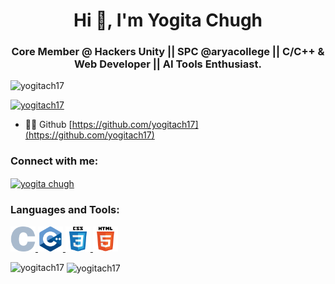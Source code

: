 <h1 align="center">Hi 👋, I'm Yogita Chugh</h1>
<h3 align="center">Core Member @ Hackers Unity || SPC @aryacollege || C/C++ & Web Developer || AI Tools Enthusiast.</h3>

<p align="left"> <img src="https://komarev.com/ghpvc/?username=yogitach17&label=Profile%20views&color=0e75b6&style=flat" alt="yogitach17" /> </p>

<p align="left"> <a href="https://github.com/ryo-ma/github-profile-trophy"><img src="https://github-profile-trophy.vercel.app/?username=yogitach17" alt="yogitach17" /></a> </p>

- 👨‍💻 Github [https://github.com/yogitach17](https://github.com/yogitach17)

<h3 align="left">Connect with me:</h3>
<p align="left">
<a href="https://linkedin.com/in/yogita chugh" target="blank"><img align="center" src="https://raw.githubusercontent.com/rahuldkjain/github-profile-readme-generator/master/src/images/icons/Social/linked-in-alt.svg" alt="yogita chugh" height="30" width="40" /></a>
</p>

<h3 align="left">Languages and Tools:</h3>
<p align="left"> <a href="https://www.cprogramming.com/" target="_blank" rel="noreferrer"> <img src="https://raw.githubusercontent.com/devicons/devicon/master/icons/c/c-original.svg" alt="c" width="40" height="40"/> </a> <a href="https://www.w3schools.com/cpp/" target="_blank" rel="noreferrer"> <img src="https://raw.githubusercontent.com/devicons/devicon/master/icons/cplusplus/cplusplus-original.svg" alt="cplusplus" width="40" height="40"/> </a> <a href="https://www.w3schools.com/css/" target="_blank" rel="noreferrer"> <img src="https://raw.githubusercontent.com/devicons/devicon/master/icons/css3/css3-original-wordmark.svg" alt="css3" width="40" height="40"/> </a> <a href="https://www.w3.org/html/" target="_blank" rel="noreferrer"> <img src="https://raw.githubusercontent.com/devicons/devicon/master/icons/html5/html5-original-wordmark.svg" alt="html5" width="40" height="40"/> </a> </p>

<p><img align="left" src="https://github-readme-stats.vercel.app/api/top-langs?username=yogitach17&show_icons=true&locale=en&layout=compact" alt="yogitach17" /></p>

<p>&nbsp;<img align="center" src="https://github-readme-stats.vercel.app/api?username=yogitach17&show_icons=true&locale=en" alt="yogitach17" /></p>
